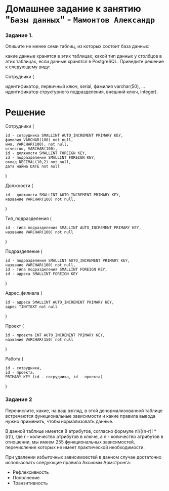 # Домашнее задание к занятию "`Базы данных`" - `Мамонтов Александр`


### Задание 1. 

Опишите не менее семи таблиц, из которых состоит база данных:

какие данные хранятся в этих таблицах;
какой тип данных у столбцов в этих таблицах, если данные хранятся в PostgreSQL.
Приведите решение к следующему виду:

Сотрудники (

идентификатор, первичный ключ, serial,
фамилия varchar(50),
...
идентификатор структурного подразделения, внешний ключ, integer).


# Решение

Сотрудники (

    id - сотрудника SMALLINT AUTO_INCREMENT PRIMARY KEY,
    фамилия VARCHAR(100) not null,
    имя, VARCHAR(100), not null,
    отчество, VARCHAR(100),
    id - должности SMALLINT FOREIGN KEY,
    id - подразделения SMALLINT FOREIGN KEY,  
    оклад DECIMAL(10,2) not null,
    дата найма DATE not null

)

Должности (
    
    id - должности SMALLINT AUTO_INCREMENT PRIMARY KEY,
    название VARCHAR(100) not null,

)

Тип_подразделения (

    id - типа подразделения SMALLINT AUTO_INCREMENT PRIMARY KEY,
    название VARCHAR(100) not null

)

Подразделение (

    id - подразделения SMALLINT AUTO_INCREMENT PRIMARY KEY,
    название VARCHAR(100) not null,
    id - типа подразделения SMALLINT FOREIGN KEY,
    id - адреса SMALLINT FOREIGN KEY


)

Адрес_филиала (

    id - адреса SMALLINT AUTO_INCREMENT PRIMARY KEY,
    адрес TINYTEXT not null

)

Проект (

    id - проекта INT AUTO_INCREMENT PRIMARY KEY,
    название VARCHAR(150) not null

)


Работа (

    id - сотрудника,
    id - проекта,
    PRIMARY KEY (id - сотрудника, id - проекта)

)


### Задание 2

Перечислите, какие, на ваш взгляд, в этой денормализованной таблице встречаются функциональные зависимости и какие правила вывода нужно применить, чтобы нормализовать данные.


В данной таблице имеется 8 атрибутов, согласно формуле n!/((n-r)! * (r)!), где r - количество атрибутов в ключе, а n - количество атрибутов в отношении, мы имеем 255 функциональных зависимостей, перечисление которых не имеет практической необходимости.

При удалении избыточных зависимоестей в данном случае достаточно использовать следующие правила Аксиомы Армстронга:
- Рефлексивность
- Пополнение
- Транзитивность